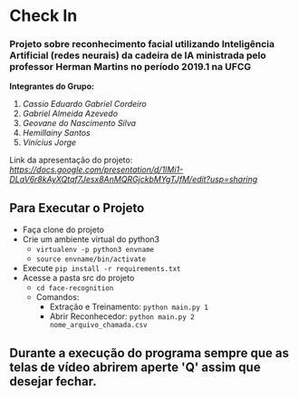 # Check In

### Projeto sobre reconhecimento facial utilizando Inteligência Artificial (redes neurais) da cadeira de IA ministrada pelo professor Herman Martins no período 2019.1 na UFCG

**Integrantes do Grupo:** 
1) *Cassio Eduardo Gabriel Cordeiro*
2) *Gabriel Almeida Azevedo*
3) *Geovane do Nascimento Silva*
4) *Hemillainy Santos*
5) *Vinícius Jorge*

Link da apresentação do projeto: *https://docs.google.com/presentation/d/1IMi1-DLaV6r8kAyXQtqf7Jesx8AnMQRGjckbMYgTJfM/edit?usp=sharing*

## Para Executar o Projeto

* Faça clone do projeto
* Crie um ambiente virtual do python3
    * `virtualenv -p python3 envname`
    * `source envname/bin/activate`
* Execute `pip install -r requirements.txt`
* Acesse a pasta src do projeto
   * `cd face-recognition`
   * Comandos:
      * Extração e Treinamento: `python main.py 1`
      * Abrir Reconhecedor: `python main.py 2 nome_arquivo_chamada.csv`

## Durante a execução do programa sempre que as telas de vídeo abrirem aperte 'Q' assim que desejar fechar.
